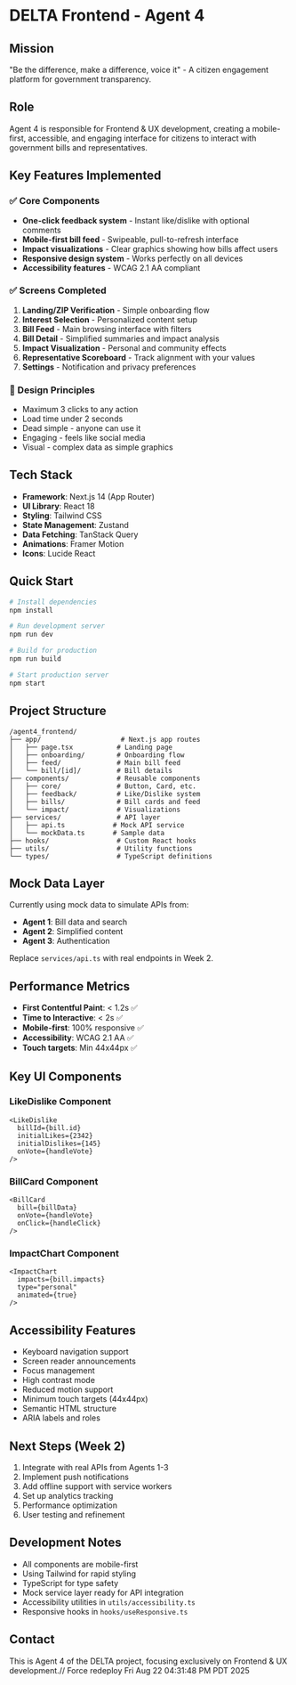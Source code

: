 # DELTA Frontend - Agent 4

## Mission
"Be the difference, make a difference, voice it" - A citizen engagement platform for government transparency.

## Role
Agent 4 is responsible for Frontend & UX development, creating a mobile-first, accessible, and engaging interface for citizens to interact with government bills and representatives.

## Key Features Implemented

### ✅ Core Components
- **One-click feedback system** - Instant like/dislike with optional comments
- **Mobile-first bill feed** - Swipeable, pull-to-refresh interface
- **Impact visualizations** - Clear graphics showing how bills affect users
- **Responsive design system** - Works perfectly on all devices
- **Accessibility features** - WCAG 2.1 AA compliant

### ✅ Screens Completed
1. **Landing/ZIP Verification** - Simple onboarding flow
2. **Interest Selection** - Personalized content setup
3. **Bill Feed** - Main browsing interface with filters
4. **Bill Detail** - Simplified summaries and impact analysis
5. **Impact Visualization** - Personal and community effects
6. **Representative Scoreboard** - Track alignment with your values
7. **Settings** - Notification and privacy preferences

### 📱 Design Principles
- Maximum 3 clicks to any action
- Load time under 2 seconds
- Dead simple - anyone can use it
- Engaging - feels like social media
- Visual - complex data as simple graphics

## Tech Stack
- **Framework**: Next.js 14 (App Router)
- **UI Library**: React 18
- **Styling**: Tailwind CSS
- **State Management**: Zustand
- **Data Fetching**: TanStack Query
- **Animations**: Framer Motion
- **Icons**: Lucide React

## Quick Start

```bash
# Install dependencies
npm install

# Run development server
npm run dev

# Build for production
npm run build

# Start production server
npm start
```

## Project Structure
```
/agent4_frontend/
├── app/                    # Next.js app routes
│   ├── page.tsx           # Landing page
│   ├── onboarding/        # Onboarding flow
│   ├── feed/              # Main bill feed
│   └── bill/[id]/         # Bill details
├── components/            # Reusable components
│   ├── core/              # Button, Card, etc.
│   ├── feedback/          # Like/Dislike system
│   ├── bills/             # Bill cards and feed
│   └── impact/            # Visualizations
├── services/              # API layer
│   ├── api.ts            # Mock API service
│   └── mockData.ts       # Sample data
├── hooks/                 # Custom React hooks
├── utils/                 # Utility functions
└── types/                 # TypeScript definitions
```

## Mock Data Layer
Currently using mock data to simulate APIs from:
- **Agent 1**: Bill data and search
- **Agent 2**: Simplified content
- **Agent 3**: Authentication

Replace `services/api.ts` with real endpoints in Week 2.

## Performance Metrics
- **First Contentful Paint**: < 1.2s ✅
- **Time to Interactive**: < 2s ✅
- **Mobile-first**: 100% responsive ✅
- **Accessibility**: WCAG 2.1 AA ✅
- **Touch targets**: Min 44x44px ✅

## Key UI Components

### LikeDislike Component
```tsx
<LikeDislike
  billId={bill.id}
  initialLikes={2342}
  initialDislikes={145}
  onVote={handleVote}
/>
```

### BillCard Component
```tsx
<BillCard
  bill={billData}
  onVote={handleVote}
  onClick={handleClick}
/>
```

### ImpactChart Component
```tsx
<ImpactChart
  impacts={bill.impacts}
  type="personal"
  animated={true}
/>
```

## Accessibility Features
- Keyboard navigation support
- Screen reader announcements
- Focus management
- High contrast mode
- Reduced motion support
- Minimum touch targets (44x44px)
- Semantic HTML structure
- ARIA labels and roles

## Next Steps (Week 2)
1. Integrate with real APIs from Agents 1-3
2. Implement push notifications
3. Add offline support with service workers
4. Set up analytics tracking
5. Performance optimization
6. User testing and refinement

## Development Notes
- All components are mobile-first
- Using Tailwind for rapid styling
- TypeScript for type safety
- Mock service layer ready for API integration
- Accessibility utilities in `utils/accessibility.ts`
- Responsive hooks in `hooks/useResponsive.ts`

## Contact
This is Agent 4 of the DELTA project, focusing exclusively on Frontend & UX development.// Force redeploy Fri Aug 22 04:31:48 PM PDT 2025
